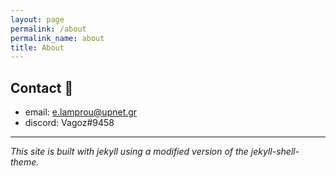 ```yaml
---
layout: page
permalink: /about
permalink_name: about 
title: About
---
```


## Contact :monkey:

* email: e.lamprou@upnet.gr
* discord: Vagoz#9458

---

*This site is built with jekyll using a modified version of the jekyll-shell-theme.*
